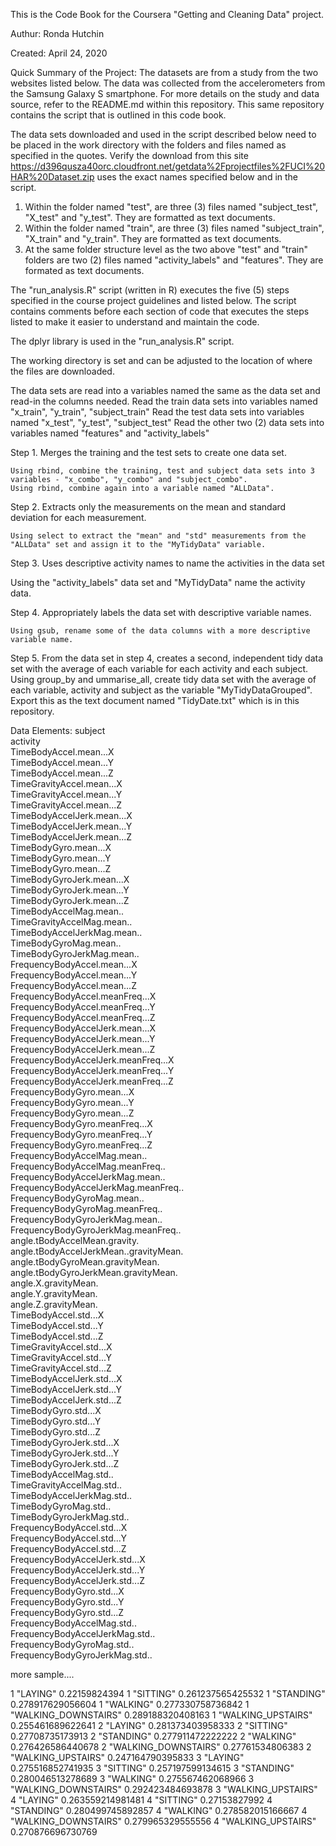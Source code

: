 This is the Code Book for the Coursera "Getting and Cleaning Data" project.

Authur:   Ronda Hutchin

Created:  April 24, 2020

Quick Summary of the Project:  The datasets are from a study from the two websites listed below.  The data was collected from the accelerometers from the Samsung Galaxy S smartphone.  For more details on the study and data source, refer to the README.md within this repository. This same repository contains the script that is outlined in this code book.

The data sets downloaded and used in the script described below need to be placed in the work directory with the folders and files named as specified in the quotes. Verify the download from this site  https://d396qusza40orc.cloudfront.net/getdata%2Fprojectfiles%2FUCI%20HAR%20Dataset.zip uses the exact names specified below and in the script.
1. Within the folder named "test", are three (3) files named "subject_test", "X_test" and "y_test".  They are formatted as text documents.
2. Within the folder named "train", are three (3) files named "subject_train", "X_train" and "y_train".  They are formatted as text documents.
3. At the same folder structure level as the two above "test" and "train" folders are two (2) files named "activity_labels" and "features".  They are formated as text documents.

The "run_analysis.R" script (written in R) executes the five (5) steps specified in the course project guidelines and listed below.  The script contains comments before each section of code that executes the steps listed to make it easier to understand and maintain the code.

The dplyr library is used in the "run_analysis.R" script.

The working directory is set and can be adjusted to the location of where the files are downloaded.

The data sets are read into a variables named the same as the data set and read-in the columns needed.
Read the train data sets into variables named "x_train", "y_train", "subject_train"
Read the test data sets into variables named "x_test", "y_test", "subject_test"
Read the other two (2) data sets into variables named "features" and "activity_labels"

  Step 1.	Merges the training and the test sets to create one data set.
  
    Using rbind, combine the training, test and subject data sets into 3 variables - "x_combo", "y_combo" and "subject_combo".
    Using rbind, combine again into a variable named "ALLData".
     
  Step 2.	Extracts only the measurements on the mean and standard deviation for each measurement.
  
    Using select to extract the "mean" and "std" measurements from the "ALLData" set and assign it to the "MyTidyData" variable.
    
  Step 3.	Uses descriptive activity names to name the activities in the data set
  
   Using the "activity_labels" data set and "MyTidyData" name the activity data.
  
  Step 4.	Appropriately labels the data set with descriptive variable names.
    
    Using gsub, rename some of the data columns with a more descriptive variable name.
  
  Step 5.	From the data set in step 4, creates a second, independent tidy data set with the average of each variable for each activity    and each subject.
    Using group_by and ummarise_all, create tidy data set with the average of each variable, activity and subject as the variable "MyTidyDataGrouped".  Export this as the text document named "TidyDate.txt" which is in this repository.
  
 Data Elements:
 subject  
 activity  
 TimeBodyAccel.mean...X  
 TimeBodyAccel.mean...Y  
 TimeBodyAccel.mean...Z  
 TimeGravityAccel.mean...X  
 TimeGravityAccel.mean...Y  
 TimeGravityAccel.mean...Z  
 TimeBodyAccelJerk.mean...X  
 TimeBodyAccelJerk.mean...Y  
 TimeBodyAccelJerk.mean...Z  
 TimeBodyGyro.mean...X  
 TimeBodyGyro.mean...Y  
 TimeBodyGyro.mean...Z  
 TimeBodyGyroJerk.mean...X  
 TimeBodyGyroJerk.mean...Y  
 TimeBodyGyroJerk.mean...Z  
 TimeBodyAccelMag.mean..  
 TimeGravityAccelMag.mean..  
 TimeBodyAccelJerkMag.mean..  
 TimeBodyGyroMag.mean..  
 TimeBodyGyroJerkMag.mean..  
 FrequencyBodyAccel.mean...X  
 FrequencyBodyAccel.mean...Y  
 FrequencyBodyAccel.mean...Z  
 FrequencyBodyAccel.meanFreq...X  
 FrequencyBodyAccel.meanFreq...Y  
 FrequencyBodyAccel.meanFreq...Z  
 FrequencyBodyAccelJerk.mean...X  
 FrequencyBodyAccelJerk.mean...Y  
 FrequencyBodyAccelJerk.mean...Z  
 FrequencyBodyAccelJerk.meanFreq...X  
 FrequencyBodyAccelJerk.meanFreq...Y  
 FrequencyBodyAccelJerk.meanFreq...Z  
 FrequencyBodyGyro.mean...X  
 FrequencyBodyGyro.mean...Y  
 FrequencyBodyGyro.mean...Z  
 FrequencyBodyGyro.meanFreq...X  
 FrequencyBodyGyro.meanFreq...Y  
 FrequencyBodyGyro.meanFreq...Z  
 FrequencyBodyAccelMag.mean..  
 FrequencyBodyAccelMag.meanFreq..  
 FrequencyBodyAccelJerkMag.mean..  
 FrequencyBodyAccelJerkMag.meanFreq..  
 FrequencyBodyGyroMag.mean..  
 FrequencyBodyGyroMag.meanFreq..  
 FrequencyBodyGyroJerkMag.mean..  
 FrequencyBodyGyroJerkMag.meanFreq..  
 angle.tBodyAccelMean.gravity.  
 angle.tBodyAccelJerkMean..gravityMean.  
 angle.tBodyGyroMean.gravityMean.  
 angle.tBodyGyroJerkMean.gravityMean.  
 angle.X.gravityMean.  
 angle.Y.gravityMean.  
 angle.Z.gravityMean.  
 TimeBodyAccel.std...X  
 TimeBodyAccel.std...Y  
 TimeBodyAccel.std...Z  
 TimeGravityAccel.std...X  
 TimeGravityAccel.std...Y  
 TimeGravityAccel.std...Z  
 TimeBodyAccelJerk.std...X  
 TimeBodyAccelJerk.std...Y  
 TimeBodyAccelJerk.std...Z  
 TimeBodyGyro.std...X  
 TimeBodyGyro.std...Y  
 TimeBodyGyro.std...Z  
 TimeBodyGyroJerk.std...X  
 TimeBodyGyroJerk.std...Y  
 TimeBodyGyroJerk.std...Z  
 TimeBodyAccelMag.std..  
 TimeGravityAccelMag.std..  
 TimeBodyAccelJerkMag.std..  
 TimeBodyGyroMag.std..  
 TimeBodyGyroJerkMag.std..  
 FrequencyBodyAccel.std...X  
 FrequencyBodyAccel.std...Y  
 FrequencyBodyAccel.std...Z  
 FrequencyBodyAccelJerk.std...X  
 FrequencyBodyAccelJerk.std...Y  
 FrequencyBodyAccelJerk.std...Z  
 FrequencyBodyGyro.std...X  
 FrequencyBodyGyro.std...Y  
 FrequencyBodyGyro.std...Z  
 FrequencyBodyAccelMag.std..  
 FrequencyBodyAccelJerkMag.std..  
 FrequencyBodyGyroMag.std..  
 FrequencyBodyGyroJerkMag.std..
 
 more sample....
 
1 "LAYING" 0.22159824394 
1 "SITTING" 0.261237565425532 
1 "STANDING" 0.278917629056604 
1 "WALKING" 0.277330758736842 
1 "WALKING_DOWNSTAIRS" 0.289188320408163 
1 "WALKING_UPSTAIRS" 0.255461689622641 
2 "LAYING" 0.281373403958333 
2 "SITTING" 0.27708735173913 
2 "STANDING" 0.277911472222222 
2 "WALKING" 0.276426586440678 
2 "WALKING_DOWNSTAIRS" 0.27761534806383 
2 "WALKING_UPSTAIRS" 0.247164790395833 
3 "LAYING" 0.275516852741935 
3 "SITTING" 0.257197599134615 
3 "STANDING" 0.280046513278689 
3 "WALKING" 0.275567462068966 
3 "WALKING_DOWNSTAIRS" 0.292423484693878 
3 "WALKING_UPSTAIRS" 
4 "LAYING" 0.263559214981481 
4 "SITTING" 0.27153827992 
4 "STANDING" 0.280499745892857 
4 "WALKING" 0.278582015166667 
4 "WALKING_DOWNSTAIRS" 0.279965329555556 
4 "WALKING_UPSTAIRS" 0.270876696730769 


 
  
  
  
    

